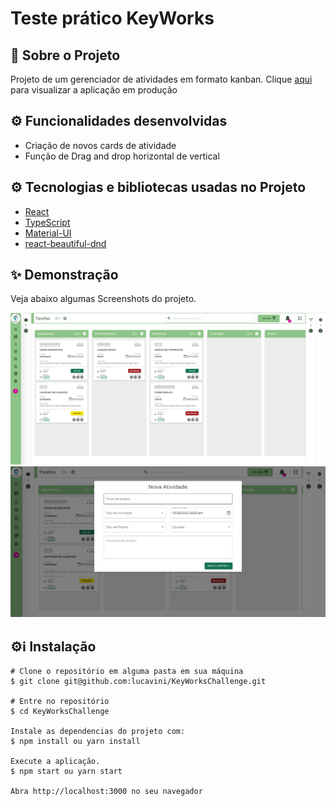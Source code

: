 # Teste prático KeyWorks


## 📝 Sobre o Projeto
Projeto de um gerenciador de atividades em formato kanban.
Clique <a href="https://keyworkschallenge.vercel.app/">aqui</a> para visualizar a aplicação em produção

## ⚙️ Funcionalidades desenvolvidas
<ul>
  <li> Criação de novos cards de atividade </li>
  <li> Função de Drag and drop horizontal de vertical </li>
</ul>
  

## ⚙️ Tecnologias e bibliotecas usadas no Projeto

<ul>
  <li> <a href="https://create-react-app.dev/">React</a> </li>
  <li> <a href="https://www.typescriptlang.org/">TypeScript</a> </li>
  <li> <a href="https://mui.com/getting-started/installation/">Material-UI</a> </li>
  <li> <a href="https://github.com/atlassian/react-beautiful-dnd">react-beautiful-dnd</a> </li>
</ul>

## ✨ Demonstração

Veja abaixo algumas Screenshots do projeto. 

<img src="/src/Assets/images/screenshot1.png">
<img src="/src/Assets/images/screenshot2.png">

## ⚙️ℹ️ Instalação

```
# Clone o repositório em alguma pasta em sua máquina
$ git clone git@github.com:lucavini/KeyWorksChallenge.git

# Entre no repositório
$ cd KeyWorksChallenge

Instale as dependencias do projeto com:
$ npm install ou yarn install

Execute a aplicação.
$ npm start ou yarn start

Abra http://localhost:3000 no seu navegador
